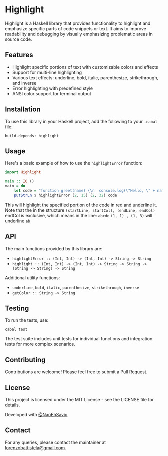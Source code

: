 # Highlight

Highlight is a Haskell library that provides functionality to highlight and emphasize specific parts of code snippets or text. It aims to improve readability and debugging by visually emphasizing problematic areas in source code.

## Features

- Highlight specific portions of text with customizable colors and effects
- Support for multi-line highlighting
- Various text effects: underline, bold, italic, parenthesize, strikethrough, and inverse
- Error highlighting with predefined style
- ANSI color support for terminal output

## Installation

To use this library in your Haskell project, add the following to your `.cabal` file:

```
build-depends: highlight
```

## Usage

Here's a basic example of how to use the `highlightError` function:

```haskell
import Highlight

main :: IO ()
main = do
    let code = "function greet(name) {\n  console.log(\"Hello, \" + name + \"!\");\n  return \"Greeted \" + name;\n}\n\ngreet(\"World\");"
    putStrLn $ highlightError (2, 15) (2, 32) code
```

This will highlight the specified portion of the code in red and underline it.
Note that the in the structure `(startLine, startCol), (endLine, endCol)` endCol is exclusive, which means in the line:
`abcde`
`(1, 1) , (1, 3)` will underline `ab`

## API

The main functions provided by this library are:

- `highlightError :: (Int, Int) -> (Int, Int) -> String -> String`
- `highlight :: (Int, Int) -> (Int, Int) -> String -> String -> (String -> String) -> String`

Additional utility functions:

- `underline`, `bold`, `italic`, `parenthesize`, `strikethrough`, `inverse`
- `getColor :: String -> String`

## Testing

To run the tests, use:

```
cabal test
```

The test suite includes unit tests for individual functions and integration tests for more complex scenarios.

## Contributing

Contributions are welcome! Please feel free to submit a Pull Request.

## License

This project is licensed under the MIT License - see the LICENSE file for details.

Developed with [@NaoEhSavio](https://github.com/NaoEhSavio)

## Contact

For any queries, please contact the maintainer at lorenzobattistela@gmail.com.

